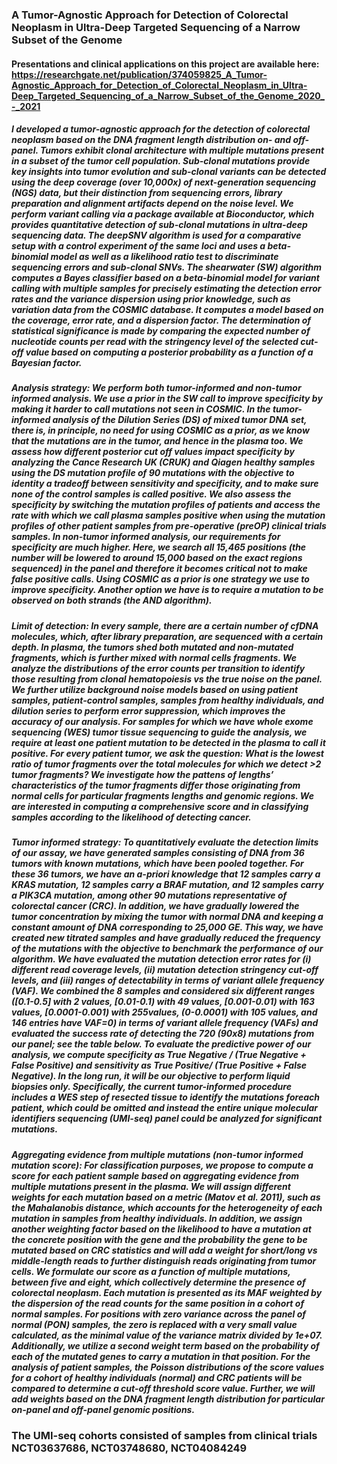 ### A Tumor-Agnostic Approach for Detection of Colorectal Neoplasm in Ultra-Deep Targeted Sequencing of a Narrow Subset of the Genome

#### Presentations and clinical applications on this project are available here: https://researchgate.net/publication/374059825_A_Tumor-Agnostic_Approach_for_Detection_of_Colorectal_Neoplasm_in_Ultra-Deep_Targeted_Sequencing_of_a_Narrow_Subset_of_the_Genome_2020_-_2021

##### I developed a tumor-agnostic approach for the detection of colorectal neoplasm based on the DNA fragment length distribution on- and off-panel. Tumors exhibit clonal architecture with multiple mutations present in a subset of the tumor cell population. Sub-clonal mutations provide key insights into tumor evolution and sub-clonal variants can be detected using the deep coverage (over 10,000x) of next-generation sequencing (NGS) data, but their distinction from sequencing errors, library preparation and alignment artifacts depend on the noise level. We perform variant calling via a package available at Bioconductor, which provides quantitative detection of sub-clonal mutations in ultra-deep sequencing data. The deepSNV algorithm is used for a comparative setup with a control experiment of the same loci and uses a beta-binomial model as well as a likelihood ratio test to discriminate sequencing errors and sub-clonal SNVs. The shearwater (SW) algorithm computes a Bayes classifier based on a beta-binomial model for variant calling with multiple samples for precisely estimating the detection error rates and the variance dispersion using prior knowledge, such as variation data from the COSMIC database. It computes a model based on the coverage, error rate, and a dispersion factor. The determination of statistical significance is made by comparing the expected number of nucleotide counts per read with the stringency level of the selected cut-off value based on computing a posterior probability as a function of a Bayesian factor. 

##### Analysis strategy: We perform both tumor-informed and non-tumor informed analysis. We use a prior in the SW call to improve specificity by making it harder to call mutations not seen in COSMIC. In the tumor-informed analysis of the Dilution Series (DS) of mixed tumor DNA set, there is, in principle, no need for using COSMIC as a prior, as we know that the mutations are in the tumor, and hence in the plasma too. We assess how different posterior cut off values impact specificity by analyzing the Cance Research UK (CRUK) and Qiagen healthy samples using the DS mutation profile of 90 mutations with the objective to identity a tradeoff between sensitivity and specificity, and to make sure none of the control samples is called positive. We also assess the specificity by switching the mutation profiles of patients and access the rate with which we call plasma samples positive when using the mutation profiles of other patient samples from pre-operative (preOP) clinical trials samples. In non-tumor informed analysis, our requirements for specificity are much higher. Here, we search all 15,465 positions (the number will be lowered to around 15,000 based on the exact regions sequenced) in the panel and therefore it becomes critical not to make false positive calls. Using COSMIC as a prior is one strategy we use to improve specificity. Another option we have is to require a mutation to be observed on both strands (the AND algorithm). 

##### Limit of detection: In every sample, there are a certain number of cfDNA molecules, which, after library preparation, are sequenced with a certain depth. In plasma, the tumors shed both mutated and non-mutated fragments, which is further mixed with normal cells fragments. We analyze the distributions of the error counts per transition to identify those resulting from clonal hematopoiesis vs the true noise on the panel. We further utilize background noise models based on using patient samples, patient-control samples, samples from healthy individuals, and dilution series to perform error suppression, which improves the accuracy of our analysis. For samples for which we have whole exome sequencing (WES) tumor tissue sequencing to guide the analysis, we require at least one patient mutation to be detected in the plasma to call it positive. For every patient tumor, we ask the question: What is the lowest ratio of tumor fragments over the total molecules for which we detect >2 tumor fragments? We investigate how the pattens of lengths’ characteristics of the tumor fragments differ those originating from normal cells for particular fragments lengths and genomic regions. We are interested in computing a comprehensive score and in classifying samples according to the likelihood of detecting cancer. 

##### Tumor informed strategy: To quantitatively evaluate the detection limits of our assay, we have generated samples consisting of DNA from 36 tumors with known mutations, which have been pooled together. For these 36 tumors, we have an a-priori knowledge that 12 samples carry a KRAS mutation, 12 samples carry a BRAF mutation, and 12 samples carry a PIK3CA mutation, among other 90 mutations representative of colorectal cancer (CRC). In addition, we have gradually lowered the tumor concentration by mixing the tumor with normal DNA and keeping a constant amount of DNA corresponding to 25,000 GE. This way, we have created new titrated samples and have gradually reduced the frequency of the mutations with the objective to benchmark the performance of our algorithm. We have evaluated the mutation detection error rates for (i) different read coverage levels, (ii) mutation detection stringency cut-off levels, and (iii) ranges of detectability in terms of variant allele frequency (VAF). We combined the 8 samples and considered six different ranges ([0.1-0.5] with 2 values, [0.01-0.1) with 49 values, [0.001-0.01) with 163 values, [0.0001-0.001) with 255values, (0-0.0001) with 105 values, and 146 entries have VAF=0) in terms of variant allele frequency (VAFs) and evaluated the success rate of detecting the 720 (90x8) mutations from our panel; see the table below. To evaluate the predictive power of our analysis, we compute specificity as True Negative / (True Negative + False Positive) and sensitivity as True Positive/ (True Positive + False Negative). In the long run, it will be our objective to perform liquid biopsies only. Specifically, the current tumor-informed procedure includes a WES step of resected tissue to identify the mutations foreach patient, which could be omitted and instead the entire unique molecular identifiers sequencing (UMI-seq) panel could be analyzed for significant mutations. 

##### Aggregating evidence from multiple mutations (non-tumor informed mutation score): For classification purposes, we propose to compute a score for each patient sample based on aggregating evidence from multiple mutations present in the plasma. We will assign different weights for each mutation based on a metric (Matov et al. 2011), such as the Mahalanobis distance, which accounts for the heterogeneity of each mutation in samples from healthy individuals. In addition, we assign another weighting factor based on the likelihood to have a mutation at the concrete position with the gene and the probability the gene to be mutated based on CRC statistics and will add a weight for short/long vs middle-length reads to further distinguish reads originating from tumor cells. We formulate our score as a function of multiple mutations, between five and eight, which collectively determine the presence of colorectal neoplasm. Each mutation is presented as its MAF weighted by the dispersion of the read counts for the same position in a cohort of normal samples. For positions with zero variance across the panel of normal (PON) samples, the zero is replaced with a very small value calculated, as the minimal value of the variance matrix divided by 1e+07. Additionally, we utilize a second weight term based on the probability of each of the mutated genes to carry a mutation in that position. For the analysis of patient samples, the Poisson distributions of the score values for a cohort of healthy individuals (normal) and CRC patients will be compared to determine a cut-off threshold score value. Further, we will add weights based on the DNA fragment length distribution for particular on-panel and off-panel genomic positions.

### The UMI-seq cohorts consisted of samples from clinical trials NCT03637686, NCT03748680, NCT04084249


